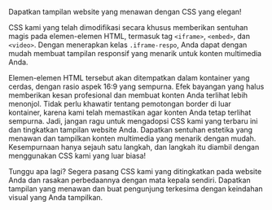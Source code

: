 Dapatkan tampilan website yang menawan dengan CSS yang elegan!

CSS kami yang telah dimodifikasi secara khusus memberikan sentuhan magis pada elemen-elemen HTML, termasuk tag `<iframe>`, `<embed>`, dan `<video>`. Dengan menerapkan kelas `.iframe-respo`, Anda dapat dengan mudah membuat tampilan responsif yang menarik untuk konten multimedia Anda.

Elemen-elemen HTML tersebut akan ditempatkan dalam kontainer yang cerdas, dengan rasio aspek 16:9 yang sempurna. Efek bayangan yang halus memberikan kesan profesional dan membuat konten Anda terlihat lebih menonjol. Tidak perlu khawatir tentang pemotongan border di luar kontainer, karena kami telah memastikan agar konten Anda tetap terlihat sempurna.
Jadi, jangan ragu untuk mengadopsi CSS kami yang terbaru ini dan tingkatkan tampilan website Anda. Dapatkan sentuhan estetika yang menawan dan tampilkan konten multimedia yang menarik dengan mudah. Kesempurnaan hanya sejauh satu langkah, dan langkah itu diambil dengan menggunakan CSS kami yang luar biasa!

Tunggu apa lagi? Segera pasang CSS kami yang ditingkatkan pada website Anda dan rasakan perbedaannya dengan mata kepala sendiri. Dapatkan tampilan yang menawan dan buat pengunjung terkesima dengan keindahan visual yang Anda tampilkan.

